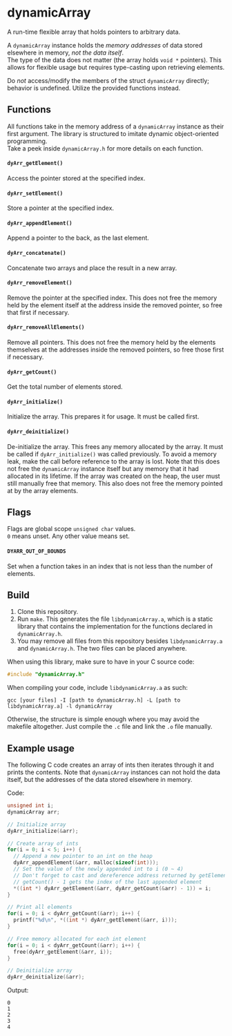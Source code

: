 # dynamicArray

A run-time flexible array that holds pointers to arbitrary data.

A `dynamicArray` instance holds the *memory addresses* of data stored elsewhere
in memory, *not the data itself*.<br/>
The type of the data does not matter (the array holds `void *` pointers). This
allows for flexible usage but requires type-casting upon retrieving
elements.

Do *not* access/modify the members of the struct `dynamicArray` directly;
behavior is undefined. Utilize the provided functions instead.

## Functions

All functions take in the memory address of a `dynamicArray` instance as their
first argument. The library is structured to imitate dynamic object-oriented
programming.<br/>
Take a peek inside `dynamicArray.h` for more details on each function.

#### `dyArr_getElement()`
Access the pointer stored at the specified index.

#### `dyArr_setElement()`
Store a pointer at the specified index.

#### `dyArr_appendElement()`
Append a pointer to the back, as the last element.

#### `dyArr_concatenate()`
Concatenate two arrays and place the result in a new array.

#### `dyArr_removeElement()`
Remove the pointer at the specified index. This does not free the memory held by
the element itself at the address inside the removed pointer, so free that first if necessary.

#### `dyArr_removeAllElements()`
Remove all pointers. This does not free the memory held by the elements
themselves at the addresses inside the removed pointers, so free those first if necessary.

#### `dyArr_getCount()`
Get the total number of elements stored.

#### `dyArr_initialize()`
Initialize the array. This prepares it for usage. It must be called first.

#### `dyArr_deinitialize()`
De-initialize the array. This frees any memory allocated by the array. It must
be called if `dyArr_initialize()` was called previously. To avoid a memory
leak, make the call before reference to the array is lost. Note that this does
not free the `dynamicArray` instance itself but any memory that it had allocated
in its lifetime. If the array was created on the heap, the user must still
manually free that memory. This also does not free the memory pointed at by the array elements.

## Flags

Flags are global scope `unsigned char` values.<br/>
`0` means unset. Any other value means set.

#### `DYARR_OUT_OF_BOUNDS`
Set when a function takes in an index that is not less than the number of
elements.

## Build

1. Clone this repository.
2. Run `make`. This generates the file `libdynamicArray.a`, which is a static
library that contains the implementation for the functions declared in
`dynamicArray.h`.
3. You may remove all files from this repository besides `libdynamicArray.a`
and `dynamicArray.h`. The two files can be placed anywhere.

When using this library, make sure to have in your C source code:
```c
#include "dynamicArray.h"
```
When compiling your code, include `libdynamicArray.a` as such:
```shell
gcc [your files] -I [path to dynamicArray.h] -L [path to libdynamicArray.a] -l dynamicArray
```
Otherwise, the structure is simple enough where you may avoid the makefile
altogether. Just compile the `.c` file and link the `.o` file manually.

## Example usage

The following C code creates an array of ints then iterates through it and
prints the contents. Note that `dynamicArray` instances can not hold the data
itself, but the addresses of the data stored elsewhere in memory.

Code:
```c
unsigned int i;
dynamicArray arr;

// Initialize array
dyArr_initialize(&arr);

// Create array of ints
for(i = 0; i < 5; i++) {
  // Append a new pointer to an int on the heap
  dyArr_appendElement(&arr, malloc(sizeof(int)));
  // Set the value of the newly appended int to i (0 ~ 4)
  // Don't forget to cast and dereference address returned by getElement()
  // getCount() - 1 gets the index of the last appended element
  *((int *) dyArr_getElement(&arr, dyArr_getCount(&arr) - 1)) = i;
}

// Print all elements
for(i = 0; i < dyArr_getCount(&arr); i++) {
  printf("%d\n", *((int *) dyArr_getElement(&arr, i)));
}

// Free memory allocated for each int element
for(i = 0; i < dyArr_getCount(&arr); i++) {
  free(dyArr_getElement(&arr, i));
}

// Deinitialize array
dyArr_deinitialize(&arr);
```
Output:
```
0
1
2
3
4
```
